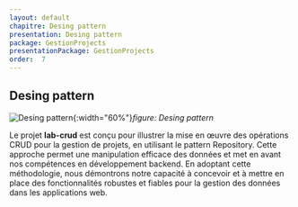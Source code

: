 ```yaml
---
layout: default
chapitre: Desing pattern
presentation: Desing pattern
package: GestionProjects
presentationPackage: GestionProjects
order:  7
---
```


## Desing pattern


![Desing pattern](/prototype/Analyse-Techniques/Desing-pattern/images/Desing-pattern.jpg){:width="60%"}*figure: Desing pattern*




<!-- note -->


Le projet **lab-crud** est conçu pour illustrer la mise en œuvre des opérations CRUD pour la gestion de projets, en utilisant le pattern Repository. Cette approche permet une manipulation efficace des données et met en avant nos compétences en développement backend.
En adoptant cette méthodologie, nous démontrons notre capacité à concevoir et à mettre en place des fonctionnalités robustes et fiables pour la gestion des données dans les applications web.


<!-- new slide -->